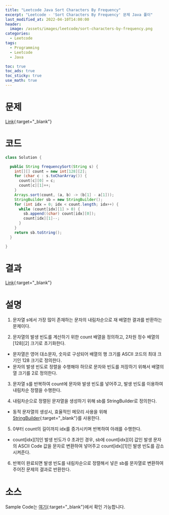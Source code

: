 ```yaml
---
title: "Leetcode Java Sort Characters By Frequency"
excerpt: "Leetcode - 'Sort Characters By Frequency' 문제 Java 풀이"
last_modified_at: 2022-04-10T14:00:00
header:
  image: /assets/images/leetcode/sort-characters-by-frequency.png
categories:
  - Leetcode
tags:
  - Programming
  - Leetcode
  - Java

toc: true
toc_ads: true
toc_sticky: true
use_math: true
---
```

# 문제
[Link](https://leetcode.com/problems/sort-characters-by-frequency/){:target="_blank"}

# 코드
```java
class Solution {

  public String frequencySort(String s) {
    int[][] count = new int[128][2];
    for (char c : s.toCharArray()) {
      count[c][0] = c;
      count[c][1]++;
    }
    Arrays.sort(count, (a, b) -> (b[1] - a[1]));
    StringBuilder sb = new StringBuilder();
    for (int idx = 0; idx < count.length; idx++) {
      while (count[idx][1] > 0) {
        sb.append((char) count[idx][0]);
        count[idx][1]--;
      }
    }
    return sb.toString();
  }

}
```

# 결과
[Link](https://leetcode.com/submissions/detail/677421302/){:target="_blank"}

# 설명
1. 문자열 s에서 가장 많이 존재하는 문자의 내림차순으로 재 배열한 결과를 반환하는 문제이다.

2. 문자열의 발생 빈도를 계산하기 위한 count 배열을 정의하고, 2차원 정수 배열의 [128][2] 크기로 초기화한다.
- 문자열은 영어 대소문자, 숫자로 구성되어 배열의 행 크기를 ASCII 코드의 최대 크기인 128 크기로 정의한다.
- 문자의 발생 빈도로 정렬을 수행해야 하므로 문자와 빈도를 저장하기 위해서 배열의 열 크기를 2로 정의한다.

3. 문자열 s를 반복하여 count에 문자와 발생 빈도를 넣어주고, 발생 빈도를 이용하여 내림차순 정렬을 수행한다.

4. 내림차순으로 정렬된 문자열을 생성하기 위해 sb를 StringBuilder로 정의한다.
- 동적 문자열의 생성시, 효율적인 메모리 사용을 위해 [StringBuilder](https://docs.oracle.com/javase/tutorial/java/data/buffers.html){:target="_blank"}를 사용한다.

5. 0부터 count의 길이까지 idx를 증가시키며 반복하여 아래를 수행한다.
- count[idx][1]인 발생 빈도가 0 초과인 경우, sb에 count[idx][0] 값인 발생 문자의 ASCII Code 값을 문자로 변환하여 넣어주고 count[idx][1]인 발생 빈도를 감소시켜준다.

6. 반복이 완료되면 발생 빈도를 내림차순으로 정렬해서 넣은 sb를 문자열로 변환하여 주어진 문제의 결과로 반환한다.

# 소스
Sample Code는 [여기](https://github.com/GracefulSoul/leetcode/blob/master/src/main/java/gracefulsoul/problems/SortCharactersByFrequency.java){:target="_blank"}에서 확인 가능합니다.